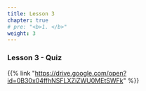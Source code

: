 ```yaml
---
title: Lesson 3   
chapter: true
# pre: "<b>1. </b>"
weight: 3
---
```


### Lesson 3 - Quiz

{{% link "https://drive.google.com/open?id=0B30x04ffhNSFLXZiZWU0MEtSWFk" %}}
